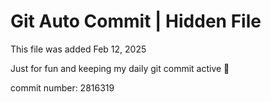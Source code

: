 # Git Auto Commit | Hidden File

This file was added Feb 12, 2025

Just for fun and keeping my daily git commit active 🤪

commit number: 2816319
